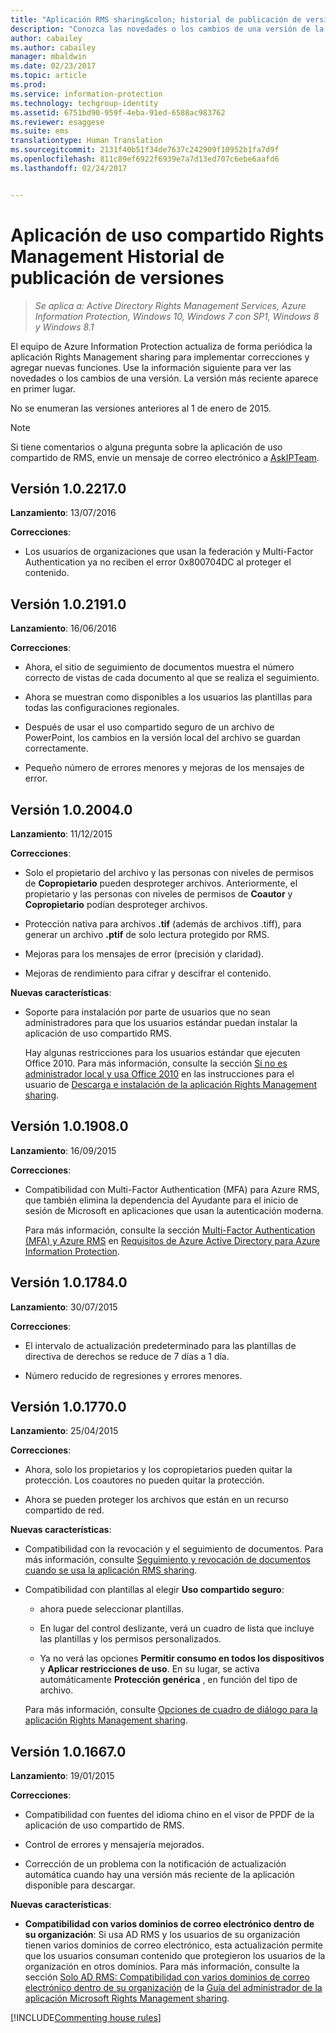 ```yaml
---
title: "Aplicación RMS sharing&colon; historial de publicación de versiones - AIP"
description: "Conozca las novedades o los cambios de una versión de la aplicación Rights Management sharing para Windows."
author: cabailey
ms.author: cabailey
manager: mbaldwin
ms.date: 02/23/2017
ms.topic: article
ms.prod: 
ms.service: information-protection
ms.technology: techgroup-identity
ms.assetid: 6751bd90-959f-4eba-91ed-6588ac983762
ms.reviewer: esaggese
ms.suite: ems
translationtype: Human Translation
ms.sourcegitcommit: 2131f40b51f34de7637c242909f10952b1fa7d9f
ms.openlocfilehash: 811c89ef6922f6939e7a7d13ed707c6ebe6aafd6
ms.lasthandoff: 02/24/2017


---
```


# <a name="rights-management-sharing-application-version-release-history"></a>Aplicación de uso compartido Rights Management Historial de publicación de versiones

>*Se aplica a: Active Directory Rights Management Services, Azure Information Protection, Windows 10, Windows 7 con SP1, Windows 8 y Windows 8.1*

El equipo de Azure Information Protection actualiza de forma periódica la aplicación Rights Management sharing para implementar correcciones y agregar nuevas funciones. Use la información siguiente para ver las novedades o los cambios de una versión. La versión más reciente aparece en primer lugar.

No se enumeran las versiones anteriores al 1 de enero de 2015.

> [!NOTE]
> Si tiene comentarios o alguna pregunta sobre la aplicación de uso compartido de RMS, envíe un mensaje de correo electrónico a [AskIPTeam](mailto:AskIPTeam@microsoft.com?subject=RMS%20sharing%20app:%20Feedback%20or%20question).

## <a name="version-1022170"></a>Versión 1.0.2217.0

**Lanzamiento**: 13/07/2016

**Correcciones**:

- Los usuarios de organizaciones que usan la federación y Multi-Factor Authentication ya no reciben el error 0x800704DC al proteger el contenido.



## <a name="version-1021910"></a>Versión 1.0.2191.0
**Lanzamiento**: 16/06/2016

**Correcciones**:

- Ahora, el sitio de seguimiento de documentos muestra el número correcto de vistas de cada documento al que se realiza el seguimiento.

- Ahora se muestran como disponibles a los usuarios las plantillas para todas las configuraciones regionales.

- Después de usar el uso compartido seguro de un archivo de PowerPoint, los cambios en la versión local del archivo se guardan correctamente.

- Pequeño número de errores menores y mejoras de los mensajes de error.


## <a name="version-1020040"></a>Versión 1.0.2004.0
**Lanzamiento**: 11/12/2015

**Correcciones**:

-   Solo el propietario del archivo y las personas con niveles de permisos de **Copropietario** pueden desproteger archivos. Anteriormente, el propietario y las personas con niveles de permisos de **Coautor** y **Copropietario** podían desproteger archivos.

-   Protección nativa para archivos **.tif** (además de archivos .tiff), para generar un archivo **.ptif** de solo lectura protegido por RMS.

-   Mejoras para los mensajes de error (precisión y claridad).

-   Mejoras de rendimiento para cifrar y descifrar el contenido.

**Nuevas características**:

-   Soporte para instalación por parte de usuarios que no sean administradores para que los usuarios estándar puedan instalar la aplicación de uso compartido RMS.

    Hay algunas restricciones para los usuarios estándar que ejecuten Office 2010. Para más información, consulte la sección [Si no es administrador local y usa Office 2010](install-sharing-app.md#if-you-are-not-a-local-administrator-and-use-office-2010) en las instrucciones para el usuario de [Descarga e instalación de la aplicación Rights Management sharing](install-sharing-app.md).

## <a name="version-1019080"></a>Versión 1.0.1908.0
**Lanzamiento**: 16/09/2015

**Correcciones**:

-   Compatibilidad con Multi-Factor Authentication (MFA) para Azure RMS, que también elimina la dependencia del Ayudante para el inicio de sesión de Microsoft en aplicaciones que usan la autenticación moderna.

    Para más información, consulte la sección [Multi-Factor Authentication (MFA) y Azure RMS](../get-started/requirements-azure-ad.md#multi-factor-authentication-mfa-and-azure-information-protection) en [Requisitos de Azure Active Directory para Azure Information Protection](../get-started/requirements-azure-ad.md).

## <a name="version-1017840"></a>Versión 1.0.1784.0
**Lanzamiento**: 30/07/2015

**Correcciones**:

-   El intervalo de actualización predeterminado para las plantillas de directiva de derechos se reduce de 7 días a 1 día.

-   Número reducido de regresiones y errores menores.

## <a name="version-1017700"></a>Versión 1.0.1770.0
**Lanzamiento**: 25/04/2015

**Correcciones**:

-   Ahora, solo los propietarios y los copropietarios pueden quitar la protección. Los coautores no pueden quitar la protección.

-   Ahora se pueden proteger los archivos que están en un recurso compartido de red.

**Nuevas características**:

-   Compatibilidad con la revocación y el seguimiento de documentos. Para más información, consulte [Seguimiento y revocación de documentos cuando se usa la aplicación RMS sharing](sharing-app-track-revoke.md).

-   Compatibilidad con plantillas al elegir **Uso compartido seguro**:

    -   ahora puede seleccionar plantillas.

    -   En lugar del control deslizante, verá un cuadro de lista que incluye las plantillas y los permisos personalizados.

    -   Ya no verá las opciones **Permitir consumo en todos los dispositivos** y **Aplicar restricciones de uso**. En su lugar, se activa automáticamente **Protección genérica** , en función del tipo de archivo.

    Para más información, consulte [Opciones de cuadro de diálogo para la aplicación Rights Management sharing](sharing-app-dialog-box.md).

## <a name="version-1016670"></a>Versión 1.0.1667.0
**Lanzamiento**: 19/01/2015

**Correcciones**:

-   Compatibilidad con fuentes del idioma chino en el visor de PPDF de la aplicación de uso compartido de RMS.

-   Control de errores y mensajería mejorados.

-   Corrección de un problema con la notificación de actualización automática cuando hay una versión más reciente de la aplicación disponible para descargar.

**Nuevas características**:

-   **Compatibilidad con varios dominios de correo electrónico dentro de su organización**: Si usa AD RMS y los usuarios de su organización tienen varios dominios de correo electrónico, esta actualización permite que los usuarios consuman contenido que protegieron los usuarios de la organización en otros dominios. Para más información, consulte la sección [Solo AD RMS: Compatibilidad con varios dominios de correo electrónico dentro de su organización](sharing-app-admin-guide.md#ad-rms-only-support-for-multiple-email-domains-within-your-organization) de la [Guía del administrador de la aplicación Microsoft Rights Management sharing](sharing-app-admin-guide.md).

[!INCLUDE[Commenting house rules](../includes/houserules.md)]

